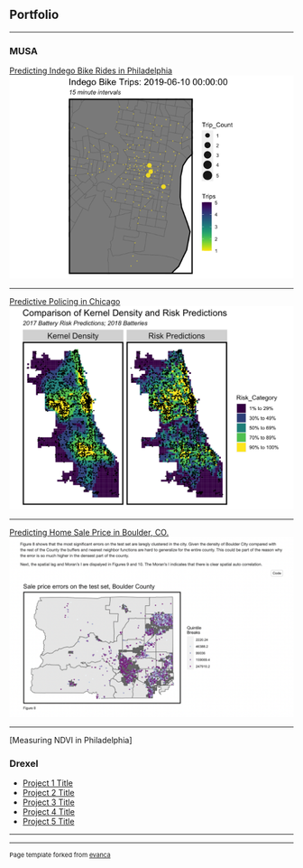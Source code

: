 ## Portfolio

---

### MUSA

[Predicting Indego Bike Rides in Philadelphia](https://htmlpreview.github.io/?https://github.com/seanm4/Indego/blob/main/IndegoPred.html)
<img src="images/indego.gif"/>


---
[Predictive Policing in Chicago](https://htmlpreview.github.io/?https://github.com/seanm4/PredictivePolicing-Chicago/blob/main/ChicagoPolicing.html)
<img src="images/chicago.png"/>

---
[Predicting Home Sale Price in Boulder, CO.](https://htmlpreview.github.io/?https://github.com/seanm4/BoulderHousePrices/blob/main/BoulderHousing.html)
<img src="images/boulder.png"/>

---

[Measuring NDVI in Philadelphia]


### Drexel

- [Project 1 Title](http://example.com/)
- [Project 2 Title](http://example.com/)
- [Project 3 Title](http://example.com/)
- [Project 4 Title](http://example.com/)
- [Project 5 Title](http://example.com/)

---




---
<p style="font-size:11px">Page template forked from <a href="https://github.com/evanca/quick-portfolio">evanca</a></p>
<!-- Remove above link if you don't want to attibute -->
